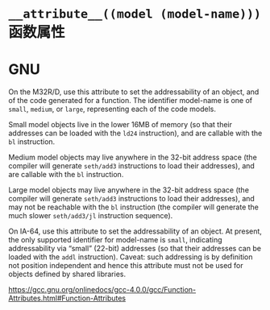 # `__attribute__((model (model-name)))` 函数属性

# GNU

On the M32R/D, use this attribute to set the addressability of an object, and of the code generated for a function.  The identifier model-name is one of `small`, `medium`, or `large`, representing each of the code models.      

Small model objects live in the lower 16MB of memory (so that their addresses can be loaded with the `ld24` instruction), and are callable with the `bl` instruction.      

Medium model objects may live anywhere in the 32-bit address space (the compiler will generate `seth/add3` instructions to load their addresses), and are callable with the `bl` instruction.      

Large model objects may live anywhere in the 32-bit address space (the compiler will generate `seth/add3` instructions to load their addresses), and may not be reachable with the `bl` instruction (the compiler will generate the much slower `seth/add3/jl` instruction sequence).      

On IA-64, use this attribute to set the addressability of an object.  At present, the only supported identifier for model-name is `small`, indicating addressability via “small” (22-bit) addresses (so that their addresses can be loaded with the `addl` instruction).  Caveat: such addressing is by definition not position independent and hence this attribute must not be used for objects defined by shared libraries.         

https://gcc.gnu.org/onlinedocs/gcc-4.0.0/gcc/Function-Attributes.html#Function-Attributes